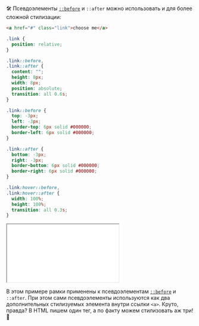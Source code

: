🛠 Псевдоэлементы [`::before`](/css/before/) и `::after` можно использовать и для более сложной стилизации:

```html
<a href="#" class="link">choose me</a>
```

```css
.link {
  position: relative;
}

.link::before,
.link::after {
  content: "";
  height: 8px;
  width: 8px;
  position: absolute;
  transition: all 0.6s;
}

.link::before {
  top: -3px;
  left: -3px;
  border-top: 6px solid #000000;
  border-left: 6px solid #000000;
}

.link::after {
  bottom: -3px;
  right: -3px;
  border-bottom: 6px solid #000000;
  border-right: 6px solid #000000;
}

.link:hover::before,
.link:hover::after {
  width: 100%;
  height: 100%;
  transition: all 0.3s;
}
```

<iframe title="Стилизация — ::after — Дока" src="../demos/link.html" height="155"></iframe>

В этом примере рамки применены к псевдоэлементам [`::before`](/css/before/) и `::after`. При этом сами псевдоэлементы используются как два дополнительных стилизуемых элемента внутри ссылки `<a>`. Круто, правда? В HTML пишем один тег, а по факту можем стилизовать аж три! 🤘
